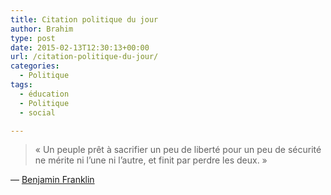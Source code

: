 ```yaml
---
title: Citation politique du jour
author: Brahim
type: post
date: 2015-02-13T12:30:13+00:00
url: /citation-politique-du-jour/
categories:
  - Politique
tags:
  - éducation
  - Politique
  - social

---
```

> <div>
>   <p>
>     « Un peuple prêt à sacrifier un peu de liberté pour un peu de sécurité ne mérite ni l&#8217;une ni l&#8217;autre, et finit par perdre les deux. »
>   </p>
> </div>

— [Benjamin Franklin][1]

 [1]: http://fr.wikiquote.org/wiki/Benjamin_Franklin "q:Benjamin Franklin"